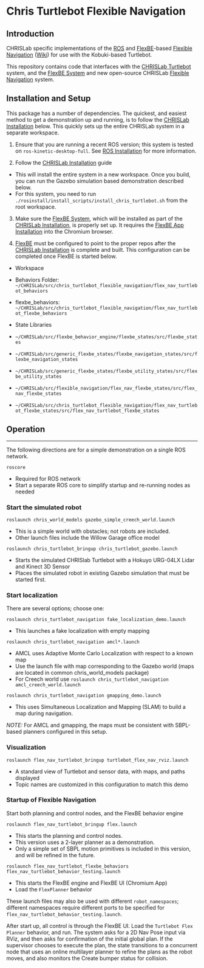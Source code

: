 Chris Turtlebot Flexible Navigation
================================

## Introduction

CHRISLab specific implementations of the [ROS] and [FlexBE]-based [Flexible Navigation] ([Wiki]) for use with the Kobuki-based Turtlebot.

This repository contains code that interfaces with the [CHRISLab Turtlebot] system, and the [FlexBE System] and new open-source CHRISLab [Flexible Navigation] system.

Installation and Setup
----------------------

This package has a number of dependencies.  The quickest, and easiest method to get a demonstration up and running, is to follow the [CHRISLab Installation] below.  This quickly sets up the entire CHRISLab system in a separate workspace.

1) Ensure that you are running a recent ROS version; this system is tested on `ros-kinetic-desktop-full`.  See [ROS Installation] for more information.

2) Follow the [CHRISLab Installation] guide
* This will install the entire system in a new workspace. Once you build, you can run the Gazebo simulation based demonstration described below.
* For this system, you need to run `./rosinstall/install_scripts/install_chris_turtlebot.sh` from the root workspace.

3) Make sure the [FlexBE System], which will be installed as part of the [CHRISLab Installation], is properly set up.  It requires the [FlexBE App Installation] into the Chromium browser.

4) [FlexBE] must be configured to point to the proper repos after the [CHRISLab Installation] is complete and built.
 This configuration can be completed once FlexBE is started below.

 * Workspace
  * Behaviors Folder: `~/CHRISLab/src/chris_turtlebot_flexible_navigation/flex_nav_turtlebot_behaviors`
  * flexbe_behaviors: `~/CHRISLab/src/chris_turtlebot_flexible_navigation/flex_nav_turtlebot_flexbe_behaviors`

 * State Libraries
  * `~/CHRISLab/src/flexbe_behavior_engine/flexbe_states/src/flexbe_states`
  * `~/CHRISLab/src/generic_flexbe_states/flexbe_navigation_states/src/flexbe_navigation_states`
  * `~/CHRISLab/src/generic_flexbe_states/flexbe_utility_states/src/flexbe_utility_states`
  * `~/CHRISLab/src/flexible_navigation/flex_nav_flexbe_states/src/flex_nav_flexbe_states`
  * `~/CHRISLab/src/chris_turtlebot_flexible_navigation/flex_nav_turtlebot_flexbe_states/src/flex_nav_turtlebot_flexbe_states`


## Operation
---------

The following directions are for a simple demonstration on a single ROS network.

`roscore`
 * Required for ROS network
 * Start a separate ROS core to simplify startup and re-running nodes as needed


### Start the simulated robot


 `roslaunch chris_world_models gazebo_simple_creech_world.launch`
 * This is a simple world with obstacles; not robots are included.
 * Other launch files include the Willow Garage office model

 `roslaunch chris_turtlebot_bringup chris_turtlebot_gazebo.launch`
 * Starts the simulated CHRISlab Turtlebot with a Hokuyo URG-04LX Lidar and Kinect 3D Sensor
 * Places the simulated robot in existing Gazebo simulation that must be started first.


### Start localization

 There are several options; choose one:


 `roslaunch chris_turtlebot_navigation fake_localization_demo.launch`
  * This launches a fake localization with empty mapping

 `roslaunch chris_turtlebot_navigation amcl*.launch`
  * AMCL uses Adaptive Monte Carlo Localization with respect to a known map
  * Use the launch file with map corresponding to the Gazebo world (maps are located in common chris_world_models package)
  * For Creech world use `roslaunch chris_turtlebot_navigation amcl_creech_world.launch`


  `roslaunch chris_turtlebot_navigation gmapping_demo.launch`
  * This uses Simultaneous Localization and Mapping (SLAM) to build a map during navigation.


 *NOTE:* For AMCL and gmapping, the maps must be consistent with SBPL-based planners configured in this setup.

### Visualization

 `roslaunch flex_nav_turtlebot_bringup turtlebot_flex_nav_rviz.launch`
  * A standard view of Turtlebot and sensor data, with maps, and paths displayed
  * Topic names are customized in this configuration to match this demo

### Startup of Flexible Navigation

Start both planning and control nodes, and the FlexBE behavior engine

`roslaunch flex_nav_turtlebot_bringup flex.launch`
 * This starts the planning and control nodes.
 * This version uses a 2-layer planner as a demonstration.
  * Only a simple set of SBPL motion primitives is included in this version, and will be refined in the future.

`roslaunch flex_nav_turtlebot_flexbe_behaviors flex_nav_turtlebot_behavior_testing.launch`
  * This starts the FlexBE engine and FlexBE UI (Chromium App)
  * Load the `FlexPlanner` behavior


These launch files may also be used with different `robot_namespaces`; different namespaces require different ports to be specified for `flex_nav_turtlebot_behavior_testing.launch`.


After start up, all control is through the FlexBE UI.  Load the `Turtlebot Flex Planner` behavior, and run.  The system asks for a 2D Nav Pose input via RViz, and then asks for confirmation of the initial global plan.  If the supervisor chooses to execute the plan, the state transitions to a concurrent node that uses an online multilayer planner to refine the plans as the robot moves, and also monitors the Create bumper status for collision.

[ROS]: http://www.ros.org
[FlexBE]: https://flexbe.github.io
[Flexible Navigation]: https://github.com/CNURobotics/flexible_navigation
[Wiki]: http://wiki.ros.org/flexible_navigation
[CHRISLab Turtlebot]: https://github.com/CNURobotics/chris_ros_turtlebot
[FlexBE System]: https://github.com/team-vigir/flexbe_behavior_engine
[CHRISLab Installation]: https://github.com/CNURobotics/chris_install
[FlexBE App Installation]: http://philserver.bplaced.net/fbe/download.php
[ROS Installation]: http://wiki.ros.org/kinetic/Installation
